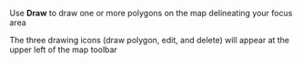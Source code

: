 Use **Draw** to draw one or more polygons on the map delineating your focus 
area

The three drawing icons (draw polygon, edit, and delete) will appear at the upper left of the map toolbar
